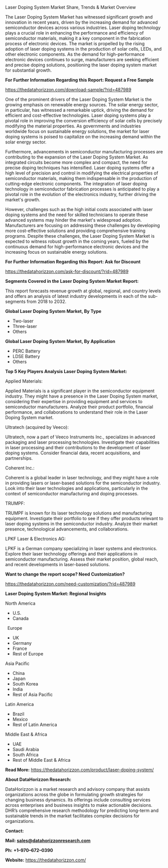 ﻿Laser Doping System Market Share, Trends & Market Overview

The Laser Doping System Market has witnessed significant growth and innovation in recent years, driven by the increasing demand for advanced semiconductor devices across various industries. Laser doping technology plays a crucial role in enhancing the performance and efficiency of semiconductor materials, making it a key component in the fabrication process of electronic devices. The market is propelled by the rising adoption of laser doping systems in the production of solar cells, LEDs, and other electronic components. As the demand for high-performance electronic devices continues to surge, manufacturers are seeking efficient and precise doping solutions, positioning the laser doping system market for substantial growth.

**For Further Information Regarding this Report: Request a Free Sample**	

<https://thedatahorizzon.com/download-sample/?rid=487989>

One of the prominent drivers of the Laser Doping System Market is the growing emphasis on renewable energy sources. The solar energy sector, in particular, has witnessed a remarkable uptick, driving the demand for efficient and cost-effective technologies. Laser doping systems play a pivotal role in improving the conversion efficiency of solar cells by precisely modifying the material properties. As governments and industries worldwide focus on sustainable energy solutions, the market for laser doping systems is poised to capitalize on the increasing demand within the solar energy sector.

Furthermore, advancements in semiconductor manufacturing processes are contributing to the expansion of the Laser Doping System Market. As integrated circuits become more complex and compact, the need for precise doping techniques has intensified. Laser doping systems offer a high level of precision and control in modifying the electrical properties of semiconductor materials, making them indispensable in the production of cutting-edge electronic components. The integration of laser doping technology in semiconductor fabrication processes is anticipated to play a pivotal role in the evolution of the electronics industry, further driving the market's growth.

However, challenges such as the high initial costs associated with laser doping systems and the need for skilled technicians to operate these advanced systems may hinder the market's widespread adoption. Manufacturers are focusing on addressing these challenges by developing more cost-effective solutions and providing comprehensive training programs. Despite these challenges, the Laser Doping System Market is expected to witness robust growth in the coming years, fueled by the continuous demand for high-performance electronic devices and the increasing focus on sustainable energy solutions.

**For Further Information Regarding this Report: Ask for Discount**	

<https://thedatahorizzon.com/ask-for-discount/?rid=487989>

**Segments Covered in the Laser Doping System Market Report:**

This report forecasts revenue growth at global, regional, and country levels and offers an analysis of latest industry developments in each of the sub-segments from 2018 to 2032.

**Global Laser Doping System Market, By Type**

- Two-laser
- Three-laser
- Others

**Global Laser Doping System Market, By Application**

- PERC Battery
- LDSE Battery
- Others

**Top 5 Key Players Analysis Laser Doping System Market:**

Applied Materials:

Applied Materials is a significant player in the semiconductor equipment industry. They might have a presence in the Laser Doping System market, considering their expertise in providing equipment and services to semiconductor manufacturers. Analyze their product portfolio, financial performance, and collaborations to understand their role in the Laser Doping System market.

Ultratech (acquired by Veeco):

Ultratech, now a part of Veeco Instruments Inc., specializes in advanced packaging and laser processing technologies. Investigate their capabilities in laser processing and their contributions to the development of laser doping systems. Consider financial data, recent acquisitions, and partnerships.

Coherent Inc.:

Coherent is a global leader in laser technology, and they might have a role in providing lasers or laser-based solutions for the semiconductor industry. Look into their laser technologies and applications, particularly in the context of semiconductor manufacturing and doping processes.

TRUMPF:

TRUMPF is known for its laser technology solutions and manufacturing equipment. Investigate their portfolio to see if they offer products relevant to laser doping systems in the semiconductor industry. Analyze their market presence, technological advancements, and collaborations.

LPKF Laser & Electronics AG:

LPKF is a German company specializing in laser systems and electronics. Explore their laser technology offerings and their applications in semiconductor manufacturing. Assess their market position, global reach, and recent developments in laser-based solutions.

**Want to change the report scope? Need Customization?**

<https://thedatahorizzon.com/need-customization/?rid=487989>

**Laser Doping System Market: Regional Insights**

North America

- U.S.
- Canada

` `Europe

- UK
- Germany
- France
- Rest of Europe

Asia Pacific	

- China
- Japan
- South Korea
- India
- Rest of Asia Pacific

Latin America

- Brazil
- Mexico
- Rest of Latin America

Middle East & Africa

- UAE
- Saudi Arabia
- South Africa
- Rest of Middle East & Africa

**Read More:** <https://thedatahorizzon.com/product/laser-doping-system/>

**About DataHorizzon Research:**

DataHorizzon is a market research and advisory company that assists organizations across the globe in formulating growth strategies for changing business dynamics. Its offerings include consulting services across enterprises and business insights to make actionable decisions. DHR’s comprehensive research methodology for predicting long-term and sustainable trends in the market facilitates complex decisions for organizations.

**Contact:**

**Mail: <sales@datahorizzonresearch.com>**

**Ph:** **+1–970–672–0390**

**Website:** <https://thedatahorizzon.com/>


